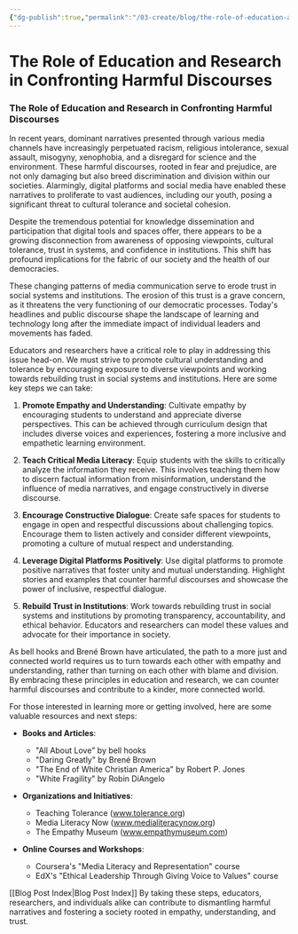 ```yaml
---
{"dg-publish":true,"permalink":"/03-create/blog/the-role-of-education-and-research-in-confronting-harmful-discourses/","tags":["discourse","empathy"]}
---
```


# The Role of Education and Research in Confronting Harmful Discourses

### The Role of Education and Research in Confronting Harmful Discourses

In recent years, dominant narratives presented through various media channels have increasingly perpetuated racism, religious intolerance, sexual assault, misogyny, xenophobia, and a disregard for science and the environment. These harmful discourses, rooted in fear and prejudice, are not only damaging but also breed discrimination and division within our societies. Alarmingly, digital platforms and social media have enabled these narratives to proliferate to vast audiences, including our youth, posing a significant threat to cultural tolerance and societal cohesion.

Despite the tremendous potential for knowledge dissemination and participation that digital tools and spaces offer, there appears to be a growing disconnection from awareness of opposing viewpoints, cultural tolerance, trust in systems, and confidence in institutions. This shift has profound implications for the fabric of our society and the health of our democracies.

These changing patterns of media communication serve to erode trust in social systems and institutions. The erosion of this trust is a grave concern, as it threatens the very functioning of our democratic processes. Today's headlines and public discourse shape the landscape of learning and technology long after the immediate impact of individual leaders and movements has faded.

Educators and researchers have a critical role to play in addressing this issue head-on. We must strive to promote cultural understanding and tolerance by encouraging exposure to diverse viewpoints and working towards rebuilding trust in social systems and institutions. Here are some key steps we can take:

1. **Promote Empathy and Understanding**: Cultivate empathy by encouraging students to understand and appreciate diverse perspectives. This can be achieved through curriculum design that includes diverse voices and experiences, fostering a more inclusive and empathetic learning environment.

2. **Teach Critical Media Literacy**: Equip students with the skills to critically analyze the information they receive. This involves teaching them how to discern factual information from misinformation, understand the influence of media narratives, and engage constructively in diverse discourse.

3. **Encourage Constructive Dialogue**: Create safe spaces for students to engage in open and respectful discussions about challenging topics. Encourage them to listen actively and consider different viewpoints, promoting a culture of mutual respect and understanding.

4. **Leverage Digital Platforms Positively**: Use digital platforms to promote positive narratives that foster unity and mutual understanding. Highlight stories and examples that counter harmful discourses and showcase the power of inclusive, respectful dialogue.

5. **Rebuild Trust in Institutions**: Work towards rebuilding trust in social systems and institutions by promoting transparency, accountability, and ethical behavior. Educators and researchers can model these values and advocate for their importance in society.

As bell hooks and Brené Brown have articulated, the path to a more just and connected world requires us to turn towards each other with empathy and understanding, rather than turning on each other with blame and division. By embracing these principles in education and research, we can counter harmful discourses and contribute to a kinder, more connected world.

For those interested in learning more or getting involved, here are some valuable resources and next steps:

- **Books and Articles**:
  - "All About Love" by bell hooks
  - "Daring Greatly" by Brené Brown
  - "The End of White Christian America" by Robert P. Jones
  - "White Fragility" by Robin DiAngelo

- **Organizations and Initiatives**:
  - Teaching Tolerance (www.tolerance.org)
  - Media Literacy Now (www.medialiteracynow.org)
  - The Empathy Museum (www.empathymuseum.com)

- **Online Courses and Workshops**:
  - Coursera's "Media Literacy and Representation" course
  - EdX's "Ethical Leadership Through Giving Voice to Values" course

[[Blog Post Index\|Blog Post Index]]
By taking these steps, educators, researchers, and individuals alike can contribute to dismantling harmful narratives and fostering a society rooted in empathy, understanding, and trust.